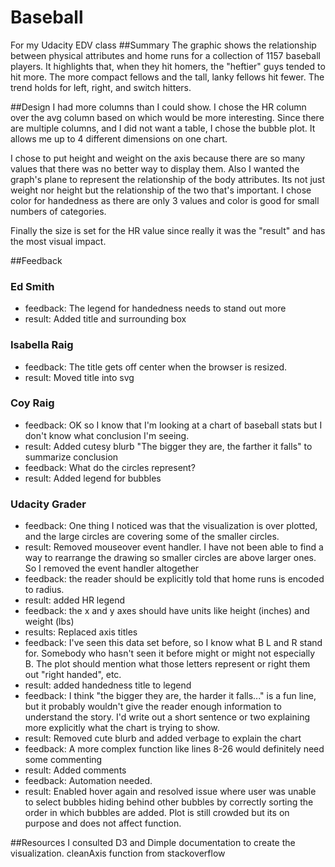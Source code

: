 # Baseball
For my Udacity EDV class
##Summary 
The graphic shows the relationship between physical attributes and home runs for a collection of 1157 baseball players.
It highlights that, when they hit homers, the "heftier" guys tended to hit more. The more compact fellows and the tall, lanky fellows hit fewer. The trend holds for left, right, and switch hitters. 


##Design
I had more columns than I could show. I chose the HR column over the avg column based on which would be more interesting. 
Since there are multiple columns, and I did not want a table, I chose the bubble plot. It allows me up to 4 different dimensions
on one chart.

I chose to put height and weight on the axis because there are so many values that there was no better way to display them. 
Also I wanted the graph's plane to represent the relationship of the body attributes. Its not just weight nor height but the relationship of the two that's important.
I chose color for handedness as there are only 3 values and color is good for small numbers of categories. 

Finally the size is set for the HR value since really it was the "result" and has the most visual impact.


##Feedback 
### Ed Smith 
 * feedback: The legend for handedness needs to stand out more
 * result: Added title and surrounding box

### Isabella Raig
 * feedback: The title gets off center when the browser is resized.
 * result: Moved title into svg 

### Coy Raig
 * feedback: OK so I know that I'm looking at a chart of baseball stats but I don't know what conclusion I'm seeing.
 * result: Added cutesy blurb "The bigger they are, the farther it falls" to summarize conclusion
 * feedback: What do the circles represent?
 * result: Added legend for bubbles

### Udacity Grader
 * feedback: One thing I noticed was that the visualization is over plotted, and the large circles are covering some of the smaller circles.
 * result: Removed mouseover event handler. I have not been able to find a way to rearrange the drawing so smaller circles are above larger ones. So I removed the event handler altogether
 * feedback: the reader should be explicitly told that home runs is encoded to radius.
 * result: added HR legend
 * feedback: the x and y axes should have units like height (inches) and weight (lbs)
 * results: Replaced axis titles
 * feedback: I've seen this data set before, so I know what B L and R stand for. Somebody who hasn't seen it before might or might not especially B. The plot should mention what those letters represent or right them out "right handed", etc.
 * result: added handedness title to legend
 * feedback: I think "the bigger they are, the harder it falls..." is a fun line, but it probably wouldn't give the reader enough information to understand the story. I'd write out a short sentence or two explaining more explicitly what the chart is trying to show.
 * result: Removed cute blurb and added verbage to explain the chart
 * feedback: A more complex function like lines 8-26 would definitely need some commenting
 * result: Added comments
 * feedback: Automation needed.
 * result: Enabled hover again and resolved issue where user was unable to select bubbles hiding behind other bubbles by correctly sorting the order in which bubbles are added. Plot is still crowded but its on purpose and does not affect function.
 
##Resources 
I consulted D3 and Dimple documentation to create the visualization.
cleanAxis function from stackoverflow